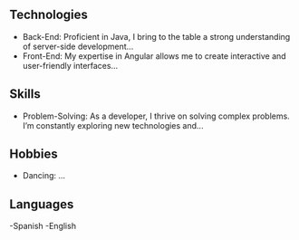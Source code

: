 ## Technologies
- Back-End: Proficient in Java, I bring to the table a strong understanding of server-side development...
- Front-End: My expertise in Angular allows me to create interactive and user-friendly interfaces...

 ## Skills
- Problem-Solving: As a developer, I thrive on solving complex problems. I’m constantly exploring new technologies and...

## Hobbies
- Dancing: ...

## Languages
-Spanish
-English
